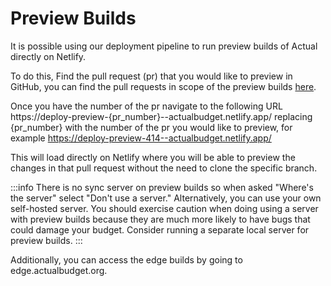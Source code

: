 # Preview Builds

It is possible using our deployment pipeline to run preview builds of Actual directly on Netlify.

To do this, Find the pull request (pr) that you would like to preview in GitHub, you can find the pull requests in scope of the preview builds [here](https://github.com/actualbudget/actual/pulls).

Once you have the number of the pr navigate to the following URL https://deploy-preview-{pr_number}--actualbudget.netlify.app/ replacing {pr_number} with the number of the pr you would like to preview, for example https://deploy-preview-414--actualbudget.netlify.app/

This will load directly on Netlify where you will be able to preview the changes in that pull request without the need to clone the specific branch.

:::info
There is no sync server on preview builds so when asked "Where's the server" select "Don't use a server." Alternatively, you can use your own self-hosted server. You should exercise caution when doing using a server with preview builds because they are much more likely to have bugs that could damage your budget. Consider running a separate local server for preview builds.
:::

Additionally, you can access the edge builds by going to edge.actualbudget.org.
